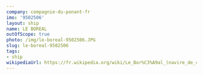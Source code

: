 ```yaml
---
company: compagnie-du-ponant-fr
imo: '9502506'
layout: ship
name: LE BOREAL
outOfScope: true
photo: /img/le-boreal-9502506.JPG
slug: le-boreal-9502506
tags:
- ship
wikipediaUrl: https://fr.wikipedia.org/wiki/Le_Bor%C3%A9al_(navire_de_croisi%C3%A8re)
---
```

